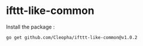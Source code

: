 # ifttt-like-common

Install the package :

```bash
go get github.com/Cleopha/ifttt-like-common@v1.0.2
```
